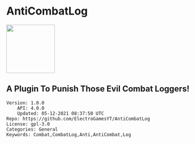 # AntiCombatLog
<img src="https://raw.githubusercontent.com/ElectroGamesYT/AntiCombatLog/0a76be8be0961db320078323773e4b2ee8fdc423/icon.png" width="128" height="128" />

## A Plugin To Punish Those Evil Combat Loggers!
```properties
Version: 1.0.0
    API: 4.0.0
    Updated: 05-12-2021 08:37:50 UTC
Repo: https://github.com/ElectroGamesYT/AntiCombatLog
License: gpl-3.0
Categories: General
Keywords: Combat,CombatLog,Anti,AntiCombat,Log
```